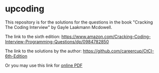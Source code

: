 # upcoding
This repository is for the solutions for the questions in the book "Cracking The Coding Interview" by Gayle Laakmann Mcdowell.

The link to the sixth edition: https://www.amazon.com/Cracking-Coding-Interview-Programming-Questions/dp/0984782850

The link to the solutions by the author: https://github.com/careercup/CtCI-6th-Edition

Or you may use this link for [online PDF](https://github.com/Urunov/upcoding/tree/master/Resources) 
